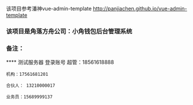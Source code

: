 该项目参考潘神vue-admin-template
http://panjiachen.github.io/vue-admin-template

### 该项目是角落方舟公司：小角钱包后台管理系统

### 备注：
**** 测试服务器 登录账号	
	超管：18561618888
	
	机构：17561681201 

	合伙人： 13210000017

	业务员：15689999137

